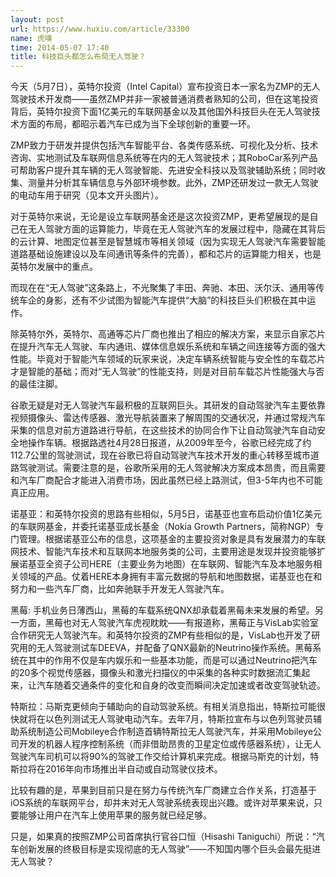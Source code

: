 ```yaml
---
layout: post
url: https://www.huxiu.com/article/33300
name: 虎嗅
time: 2014-05-07 17:40
title: 科技巨头都怎么布局无人驾驶？
---
```

今天（5月7日），英特尔投资（Intel Capital）宣布投资日本一家名为ZMP的无人驾驶技术开发商——虽然ZMP并非一家被普通消费者熟知的公司，但在这笔投资背后，英特尔投资下面1亿美元的车联网基金以及其他国外科技巨头在无人驾驶技术方面的布局，都昭示着汽车已成为当下全球创新的重要一环。

ZMP致力于研发并提供包括汽车智能平台、各类传感系统、可视化及分析、技术咨询、实地测试及车联网信息系统等在内的无人驾驶技术；其RoboCar系列产品可帮助客户提升其车辆的无人驾驶智能、先进安全科技以及驾驶辅助系统；同时收集、测量并分析其车辆信息与外部环境参数。此外，ZMP还研发过一款无人驾驶的电动车用于研究（见本文开头图片）。

对于英特尔来说，无论是设立车联网基金还是这次投资ZMP，更希望展现的是自己在无人驾驶方面的运算能力，毕竟在无人驾驶汽车的发展过程中，隐藏在其背后的云计算、地图定位甚至是智慧城市等相关领域（因为实现无人驾驶汽车需要智能道路基础设施建设以及车间通讯等条件的完善），都和芯片的运算能力相关，也是英特尔发展中的重点。

而现在在“无人驾驶”这条路上，不光聚集了丰田、奔驰、本田、沃尔沃、通用等传统车企的身影，还有不少试图为智能汽车提供“大脑”的科技巨头们积极在其中运作。

除英特尔外，英特尔、高通等芯片厂商也推出了相应的解决方案，来显示自家芯片在提升汽车无人驾驶、车内通讯、媒体信息娱乐系统和车辆之间连接等方面的强大性能。毕竟对于智能汽车领域的玩家来说，决定车辆系统智能与安全性的车载芯片才是智能的基础；而对“无人驾驶”的性能支持，则是对目前车载芯片性能强大与否的最佳注脚。

谷歌无疑是对无人驾驶汽车最积极的互联网巨头。其研发的自动驾驶汽车主要依靠视频摄像头、雷达传感器、激光导航装置来了解周围的交通状况，并通过常规汽车采集的信息对前方道路进行导航，在这些技术的协同合作下让自动驾驶汽车自动安全地操作车辆。根据路透社4月28日报道，从2009年至今，谷歌已经完成了约112.7公里的驾驶测试，现在谷歌已将自动驾驶汽车技术开发的重心转移至城市道路驾驶测试。需要注意的是，谷歌所采用的无人驾驶解决方案成本昂贵，而且需要和汽车厂商配合才能进入消费市场，因此虽然已经上路测试，但3-5年内也不可能真正应用。

诺基亚：和英特尔投资的思路有些相似，5月5日，诺基亚也宣布启动价值1亿美元的车联网基金，并委托诺基亚成长基金（Nokia Growth Partners，简称NGP）专门管理。根据诺基亚公布的信息，这项基金的主要投资对象是具有发展潜力的车联网技术、智能汽车技术和互联网本地服务类的公司，主要用途是发现并投资能够扩展诺基亚全资子公司HERE（主要业务为地图）在车联网、智能汽车及本地服务相关领域的产品。仗着HERE本身拥有丰富元数据的导航和地图数据，诺基亚也在和努力和一些汽车厂商，比如奔驰联手开发无人驾驶汽车。

黑莓: 手机业务日薄西山，黑莓的车载系统QNX却承载着黑莓未来发展的希望。另一方面，黑莓也对无人驾驶汽车虎视眈眈——有报道称，黑莓正与VisLab实验室合作研究无人驾驶汽车。和英特尔投资的ZMP有些相似的是，VisLab也开发了研究用的无人驾驶测试车DEEVA，并配备了QNX最新的Neutrino操作系统。黑莓系统在其中的作用不仅是车内娱乐和一些基本功能，而是可以通过Neutrino把汽车的20多个视觉传感器，摄像头和激光扫描仪的中采集的各种实时数据流汇集起来，让汽车随着交通条件的变化和自身的改变而瞬间决定加速或者改变驾驶轨迹。

特斯拉：马斯克更倾向于辅助向的自动驾驶系统。有相关消息指出，特斯拉可能很快就将在以色列测试无人驾驶电动汽车。去年7月，特斯拉宣布与以色列驾驶员辅助系统制造公司Mobileye合作制造首辆特斯拉无人驾驶汽车，并采用Mobileye公司开发的机器人程序控制系统（而非借助昂贵的卫星定位或传感器系统），让无人驾驶汽车司机可以将90%的驾驶工作交给计算机来完成。根据马斯克的计划，特斯拉将在2016年向市场推出半自动或自动驾驶仪技术。

比较有趣的是，苹果到目前只是在努力与传统汽车厂商建立合作关系，打造基于iOS系统的车联网平台，却并未对无人驾驶系统表现出兴趣。或许对苹果来说，只要能够让用户在汽车上使用苹果的服务就已经足够。

只是，如果真的按照ZMP公司首席执行官谷口恒（Hisashi Taniguchi）所说：“汽车创新发展的终极目标是实现彻底的无人驾驶”——不知国内哪个巨头会最先挺进无人驾驶？

